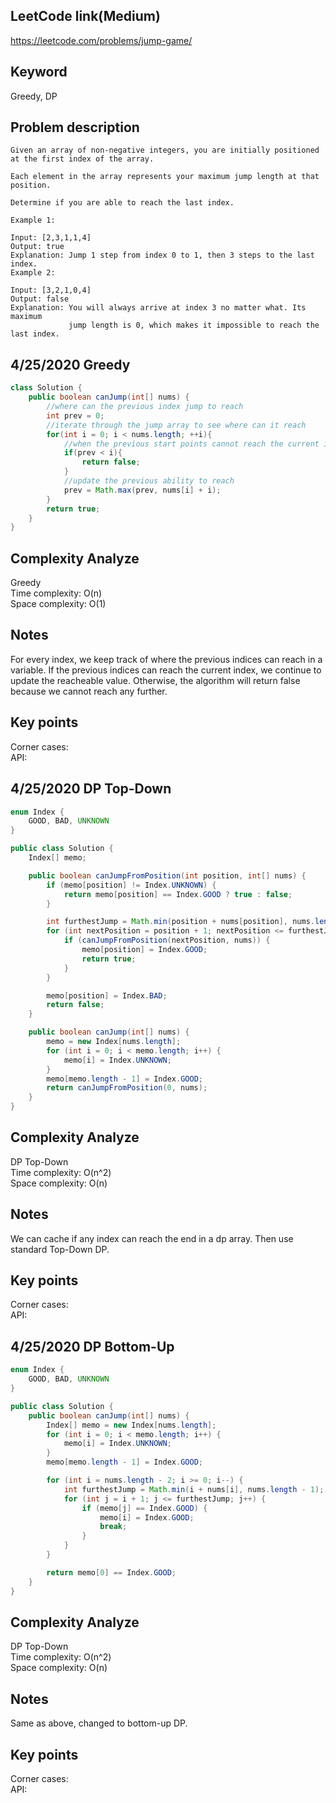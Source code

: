## LeetCode link(Medium)
https://leetcode.com/problems/jump-game/

## Keyword
Greedy, DP

## Problem description
```
Given an array of non-negative integers, you are initially positioned at the first index of the array.

Each element in the array represents your maximum jump length at that position.

Determine if you are able to reach the last index.

Example 1:

Input: [2,3,1,1,4]
Output: true
Explanation: Jump 1 step from index 0 to 1, then 3 steps to the last index.
Example 2:

Input: [3,2,1,0,4]
Output: false
Explanation: You will always arrive at index 3 no matter what. Its maximum
             jump length is 0, which makes it impossible to reach the last index.
```
## 4/25/2020 Greedy

```java
class Solution {
    public boolean canJump(int[] nums) {
        //where can the previous index jump to reach
        int prev = 0;
        //iterate through the jump array to see where can it reach
        for(int i = 0; i < nums.length; ++i){
            //when the previous start points cannot reach the current index
            if(prev < i){
                return false;
            }
            //update the previous ability to reach
            prev = Math.max(prev, nums[i] + i);
        }
        return true;
    }
}
```

## Complexity Analyze
Greedy\
Time complexity: O(n)\
Space complexity: O(1)

## Notes
For every index, we keep track of where the previous indices can reach in a variable. If the previous indices can reach the current index, we continue to update the reacheable value. Otherwise, the algorithm will return false because we cannot reach any further.

## Key points
Corner cases: \
API: 

## 4/25/2020 DP Top-Down

```java
enum Index {
    GOOD, BAD, UNKNOWN
}

public class Solution {
    Index[] memo;

    public boolean canJumpFromPosition(int position, int[] nums) {
        if (memo[position] != Index.UNKNOWN) {
            return memo[position] == Index.GOOD ? true : false;
        }

        int furthestJump = Math.min(position + nums[position], nums.length - 1);
        for (int nextPosition = position + 1; nextPosition <= furthestJump; nextPosition++) {
            if (canJumpFromPosition(nextPosition, nums)) {
                memo[position] = Index.GOOD;
                return true;
            }
        }

        memo[position] = Index.BAD;
        return false;
    }

    public boolean canJump(int[] nums) {
        memo = new Index[nums.length];
        for (int i = 0; i < memo.length; i++) {
            memo[i] = Index.UNKNOWN;
        }
        memo[memo.length - 1] = Index.GOOD;
        return canJumpFromPosition(0, nums);
    }
}
```

## Complexity Analyze
DP Top-Down\
Time complexity: O(n^2)\
Space complexity: O(n)

## Notes
We can cache if any index can reach the end in a dp array. Then use standard Top-Down DP.

## Key points
Corner cases: \
API: 

## 4/25/2020 DP Bottom-Up

```java
enum Index {
    GOOD, BAD, UNKNOWN
}

public class Solution {
    public boolean canJump(int[] nums) {
        Index[] memo = new Index[nums.length];
        for (int i = 0; i < memo.length; i++) {
            memo[i] = Index.UNKNOWN;
        }
        memo[memo.length - 1] = Index.GOOD;

        for (int i = nums.length - 2; i >= 0; i--) {
            int furthestJump = Math.min(i + nums[i], nums.length - 1);
            for (int j = i + 1; j <= furthestJump; j++) {
                if (memo[j] == Index.GOOD) {
                    memo[i] = Index.GOOD;
                    break;
                }
            }
        }

        return memo[0] == Index.GOOD;
    }
}
```

## Complexity Analyze
DP Top-Down\
Time complexity: O(n^2)\
Space complexity: O(n)

## Notes
Same as above, changed to bottom-up DP.

## Key points
Corner cases: \
API: 